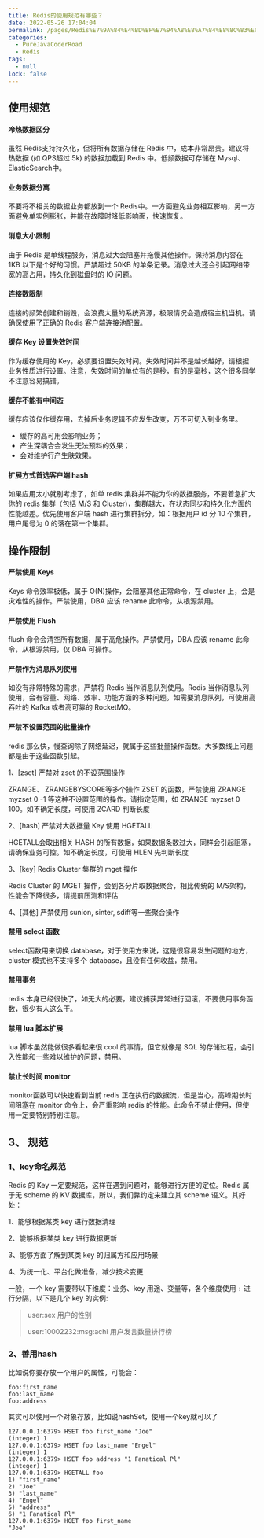 ```yaml
---
title: Redis的使用规范有哪些？
date: 2022-05-26 17:04:04
permalink: /pages/Redis%E7%9A%84%E4%BD%BF%E7%94%A8%E8%A7%84%E8%8C%83%E6%9C%89%E5%93%AA%E4%BA%9B%EF%BC%9F
categories: 
  - PureJavaCoderRoad
  - Redis
tags: 
  - null
lock: false
---
```

## 使用规范

#### 冷热数据区分

虽然 Redis支持持久化，但将所有数据存储在 Redis 中，成本非常昂贵。建议将热数据 (如 QPS超过 5k) 的数据加载到 Redis 中。低频数据可存储在 Mysql、 ElasticSearch中。

#### 业务数据分离

不要将不相关的数据业务都放到一个 Redis中。一方面避免业务相互影响，另一方面避免单实例膨胀，并能在故障时降低影响面，快速恢复。

#### 消息大小限制

由于 Redis 是单线程服务，消息过大会阻塞并拖慢其他操作。保持消息内容在 1KB 以下是个好的习惯。严禁超过 50KB 的单条记录。消息过大还会引起网络带宽的高占用，持久化到磁盘时的 IO 问题。

#### 连接数限制

连接的频繁创建和销毁，会浪费大量的系统资源，极限情况会造成宿主机当机。请确保使用了正确的 Redis 客户端连接池配置。

#### 缓存 Key 设置失效时间

作为缓存使用的 Key，必须要设置失效时间。失效时间并不是越长越好，请根据业务性质进行设置。注意，失效时间的单位有的是秒，有的是毫秒，这个很多同学不注意容易搞错。

#### 缓存不能有中间态

缓存应该仅作缓存用，去掉后业务逻辑不应发生改变，万不可切入到业务里。

- 缓存的高可用会影响业务；
- 产生深耦合会发生无法预料的效果；
- 会对维护行产生肤效果。

#### 扩展方式首选客户端 hash

如果应用太小就别考虑了，如单 redis 集群并不能为你的数据服务，不要着急扩大你的 redis 集群（包括 M/S 和 Cluster)，集群越大，在状态同步和持久化方面的性能越差。优先使用客户端 hash 进行集群拆分。如：根据用户 id 分 10 个集群，用户尾号为 0 的落在第一个集群。

## 操作限制

#### 严禁使用 Keys

Keys 命令效率极低，属于 O(N)操作，会阻塞其他正常命令，在 cluster 上，会是灾难性的操作。严禁使用，DBA 应该 rename 此命令，从根源禁用。

#### 严禁使用 Flush

flush 命令会清空所有数据，属于高危操作。严禁使用，DBA 应该 rename 此命令，从根源禁用，仅 DBA 可操作。

#### 严禁作为消息队列使用

如没有非常特殊的需求，严禁将 Redis 当作消息队列使用。Redis 当作消息队列使用，会有容量、网络、效率、功能方面的多种问题。如需要消息队列，可使用高吞吐的 Kafka 或者高可靠的 RocketMQ。

#### 严禁不设置范围的批量操作

redis 那么快，慢查询除了网络延迟，就属于这些批量操作函数。大多数线上问题都是由于这些函数引起。

1、[zset] 严禁对 zset 的不设范围操作

ZRANGE、 ZRANGEBYSCORE等多个操作 ZSET 的函数，严禁使用 ZRANGE myzset 0 -1 等这种不设置范围的操作。请指定范围，如 ZRANGE myzset 0 100。如不确定长度，可使用 ZCARD 判断长度

2、[hash] 严禁对大数据量 Key 使用 HGETALL

HGETALL会取出相关 HASH 的所有数据，如果数据条数过大，同样会引起阻塞，请确保业务可控。如不确定长度，可使用 HLEN 先判断长度

3、[key] Redis Cluster 集群的 mget 操作

Redis Cluster 的 MGET 操作，会到各分片取数据聚合，相比传统的 M/S架构，性能会下降很多，请提前压测和评估

4、[其他] 严禁使用 sunion, sinter, sdiff等一些聚合操作

#### 禁用 select 函数

select函数用来切换 database，对于使用方来说，这是很容易发生问题的地方，cluster 模式也不支持多个 database，且没有任何收益，禁用。

#### 禁用事务

redis 本身已经很快了，如无大的必要，建议捕获异常进行回滚，不要使用事务函数，很少有人这么干。

#### 禁用 lua 脚本扩展

lua 脚本虽然能做很多看起来很 cool 的事情，但它就像是 SQL 的存储过程，会引入性能和一些难以维护的问题，禁用。

#### 禁止长时间 monitor

monitor函数可以快速看到当前 redis 正在执行的数据流，但是当心，高峰期长时间阻塞在 monitor 命令上，会严重影响 redis 的性能。此命令不禁止使用，但使用一定要特别特别注意。

## 3、 规范

### 1、key命名规范

Redis 的 Key 一定要规范，这样在遇到问题时，能够进行方便的定位。Redis 属于无 scheme 的 KV 数据库，所以，我们靠约定来建立其 scheme 语义。其好处：

1、能够根据某类 key 进行数据清理 

2、能够根据某类 key 进行数据更新 

3、能够方面了解到某类 key 的归属方和应用场景 

4、为统一化、平台化做准备，减少技术变更

一般，一个 key 需要带以下维度：业务、key 用途、变量等，各个维度使用 `:` 进行分隔，以下是几个 key 的实例:

> user:sex   用户的性别
>
> user:10002232:msg:achi  用户发言数量排行榜

### 2、善用hash

比如说你要存放一个用户的属性，可能会：

```shell
foo:first_name
foo:last_name
foo:address
```

其实可以使用一个对象存放，比如说hashSet，使用一个key就可以了

```shell
127.0.0.1:6379> HSET foo first_name "Joe" 
(integer) 1 
127.0.0.1:6379> HSET foo last_name "Engel" 
(integer) 1 
127.0.0.1:6379> HSET foo address "1 Fanatical Pl" 
(integer) 1 
127.0.0.1:6379> HGETALL foo
1) "first_name" 
2) "Joe" 
3) "last_name" 
4) "Engel" 
5) "address" 
6) "1 Fanatical Pl" 
127.0.0.1:6379> HGET foo first_name
"Joe"
```